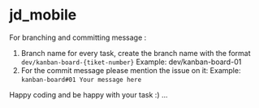 # jd_mobile

For branching and committing message :
1. Branch name for every task, create the branch name with the format `dev/kanban-board-{tiket-number}`
   Example: dev/kanban-board-01
2. For the commit message please mention the issue on it:
   Example: `kanban-board#01 Your message here`

Happy coding and be happy with your task :) ...
